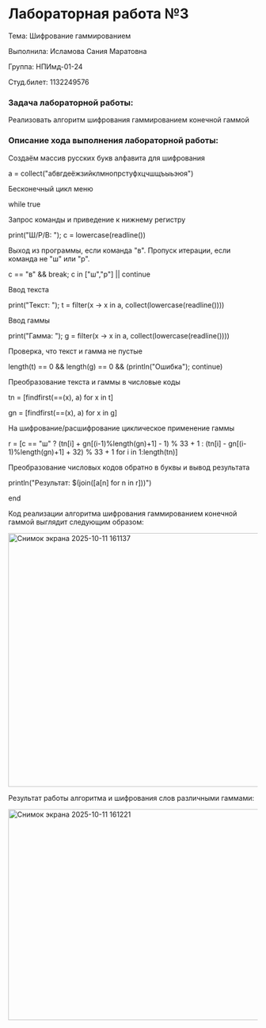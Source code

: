 # Лабораторная работа №3

Тема: Шифрование гаммированием

Выполнила: Исламова Сания Маратовна

Группа: НПИмд-01-24

Студ.билет: 1132249576

### Задача лабораторной работы:

Реализовать алгоритм шифрования гаммированием конечной гаммой

### Описание хода выполнения лабораторной работы:

Создаём массив русских букв алфавита для шифрования

a = collect("абвгдеёжзийклмнопрстуфхцчшщъыьэюя")

Бесконечный цикл меню

while true

Запрос команды и приведение к нижнему регистру

print("Ш/Р/В: "); c = lowercase(readline())

Выход из программы, если команда "в". Пропуск итерации, если команда не "ш" или "р".

c == "в" && break; c in ["ш","р"] || continue

Ввод текста

print("Текст: "); t = filter(x -> x in a, collect(lowercase(readline())))

Ввод гаммы

print("Гамма: "); g = filter(x -> x in a, collect(lowercase(readline())))

Проверка, что текст и гамма не пустые

length(t) == 0 && length(g) == 0 && (println("Ошибка"); continue)

Преобразование текста и гаммы в числовые коды

tn = [findfirst(==(x), a) for x in t]

gn = [findfirst(==(x), a) for x in g]

На шифрование/расшифрование циклическое применение гаммы

r = [c == "ш" ? (tn[i] + gn[(i-1)%length(gn)+1] - 1) % 33 + 1 :
              (tn[i] - gn[(i-1)%length(gn)+1] + 32) % 33 + 1 for i in 1:length(tn)]

Преобразование числовых кодов обратно в буквы и вывод результата

println("Результат: $(join([a[n] for n in r]))")
    
end

Код реализации алгоритма шифрования гаммированием конечной гаммой выглядит следующим образом:

<img width="953" height="511" alt="Снимок экрана 2025-10-11 161137" src="https://github.com/user-attachments/assets/9aaa77f9-b29e-45c7-be52-cd6b8fbfafe7" />

Результат работы алгоритма и шифрования слов различными гаммами:

<img width="686" height="425" alt="Снимок экрана 2025-10-11 161221" src="https://github.com/user-attachments/assets/cc32f430-d7c6-4fb7-b762-1caedaaa4e46" />

